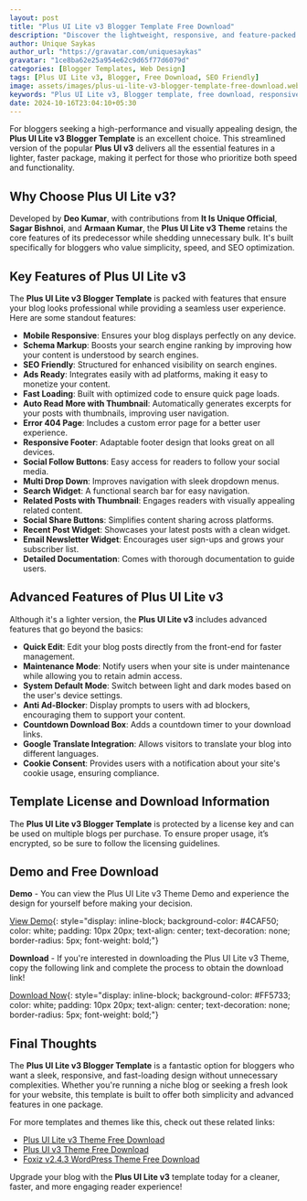 ```yaml
---
layout: post
title: "Plus UI Lite v3 Blogger Template Free Download"
description: "Discover the lightweight, responsive, and feature-packed Plus UI Lite v3 Blogger Template. Learn about its key features, advanced options, and how to download it for free."
author: Unique Saykas
author_url: "https://gravatar.com/uniquesaykas"
gravatar: "1ce8ba62e25a954e62c9d65f77d6079d"
categories: [Blogger Templates, Web Design]
tags: [Plus UI Lite v3, Blogger, Free Download, SEO Friendly]
image: assets/images/plus-ui-lite-v3-blogger-template-free-download.webp
keywords: "Plus UI Lite v3, Blogger template, free download, responsive design, SEO-friendly"
date: 2024-10-16T23:04:10+05:30
---
```


For bloggers seeking a high-performance and visually appealing design, the **Plus UI Lite v3 Blogger Template** is an excellent choice. This streamlined version of the popular **Plus UI v3** delivers all the essential features in a lighter, faster package, making it perfect for those who prioritize both speed and functionality.

## Why Choose Plus UI Lite v3?

Developed by **Deo Kumar**, with contributions from **It Is Unique Official**, **Sagar Bishnoi**, and **Armaan Kumar**, the **Plus UI Lite v3 Theme** retains the core features of its predecessor while shedding unnecessary bulk. It's built specifically for bloggers who value simplicity, speed, and SEO optimization.

## Key Features of Plus UI Lite v3

The **Plus UI Lite v3 Blogger Template** is packed with features that ensure your blog looks professional while providing a seamless user experience. Here are some standout features:

- **Mobile Responsive**: Ensures your blog displays perfectly on any device.
- **Schema Markup**: Boosts your search engine ranking by improving how your content is understood by search engines.
- **SEO Friendly**: Structured for enhanced visibility on search engines.
- **Ads Ready**: Integrates easily with ad platforms, making it easy to monetize your content.
- **Fast Loading**: Built with optimized code to ensure quick page loads.
- **Auto Read More with Thumbnail**: Automatically generates excerpts for your posts with thumbnails, improving user navigation.
- **Error 404 Page**: Includes a custom error page for a better user experience.
- **Responsive Footer**: Adaptable footer design that looks great on all devices.
- **Social Follow Buttons**: Easy access for readers to follow your social media.
- **Multi Drop Down**: Improves navigation with sleek dropdown menus.
- **Search Widget**: A functional search bar for easy navigation.
- **Related Posts with Thumbnail**: Engages readers with visually appealing related content.
- **Social Share Buttons**: Simplifies content sharing across platforms.
- **Recent Post Widget**: Showcases your latest posts with a clean widget.
- **Email Newsletter Widget**: Encourages user sign-ups and grows your subscriber list.
- **Detailed Documentation**: Comes with thorough documentation to guide users.

## Advanced Features of Plus UI Lite v3

Although it's a lighter version, the **Plus UI Lite v3** includes advanced features that go beyond the basics:

- **Quick Edit**: Edit your blog posts directly from the front-end for faster management.
- **Maintenance Mode**: Notify users when your site is under maintenance while allowing you to retain admin access.
- **System Default Mode**: Switch between light and dark modes based on the user's device settings.
- **Anti Ad-Blocker**: Display prompts to users with ad blockers, encouraging them to support your content.
- **Countdown Download Box**: Adds a countdown timer to your download links.
- **Google Translate Integration**: Allows visitors to translate your blog into different languages.
- **Cookie Consent**: Provides users with a notification about your site's cookie usage, ensuring compliance.

## Template License and Download Information

The **Plus UI Lite v3 Blogger Template** is protected by a license key and can be used on multiple blogs per purchase. To ensure proper usage, it’s encrypted, so be sure to follow the licensing guidelines.

## Demo and Free Download

**Demo** - You can view the Plus UI Lite v3 Theme Demo and experience the design for yourself before making your decision.

[View Demo](https://plus-ui-lite.blogspot.com){: style="display: inline-block; background-color: #4CAF50; color: white; padding: 10px 20px; text-align: center; text-decoration: none; border-radius: 5px; font-weight: bold;"}

**Download** - If you're interested in downloading the Plus UI Lite v3 Theme, copy the following link and complete the process to obtain the download link!

[Download Now](https://itisuniqueofficial.page.link/5WMr){: style="display: inline-block; background-color: #FF5733; color: white; padding: 10px 20px; text-align: center; text-decoration: none; border-radius: 5px; font-weight: bold;"}

## Final Thoughts

The **Plus UI Lite v3 Blogger Template** is a fantastic option for bloggers who want a sleek, responsive, and fast-loading design without unnecessary complexities. Whether you're running a niche blog or seeking a fresh look for your website, this template is built to offer both simplicity and advanced features in one package.

For more templates and themes like this, check out these related links:
- [Plus UI Lite v3 Theme Free Download](https://blogger.theblazetimes.in/2024/10/plus-ui-lite-v3-theme-free-download.html)
- [Plus UI v3 Theme Free Download](https://blogger.theblazetimes.in/2024/10/plus-ui-v3-theme-free-download.html)
- [Foxiz v2.4.3 WordPress Theme Free Download](https://www.theblazetimes.in/free-download-foxiz-v2-4-3-wordpress-theme/)

Upgrade your blog with the **Plus UI Lite v3** template today for a cleaner, faster, and more engaging reader experience!

